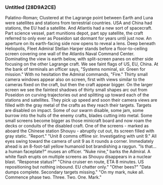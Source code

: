 ### Untitled (28D9A2CE)

Palatino-Roman; Clustered at the Lagrange point between Earth and Luna were satellites and stations from terrestrial countries. USA and China had stations, the EU had a satellite. And Atlantis had a new sort of spacecraft. Part science vessel, part munitions depot, part spy satellite, the craft referred to only ever as Poseidon sat dormant for years until just now. An aperture on its earth-facing side now opens to reveal a lens. Deep beneath Heliopolis, Fleet Admiral Stellan Harper stands before a floor-to-ceiling screen covering one wall of the Atlantis Naval Command Center. Dominating the view is earth below, with split-screen panes on either side focusing on the other Lagrange craft. We see faint flags of US, EU, China. At the bank of terminals an officer says, "Systems nominal, sir. Green for mission." With no hesitation the Admiral commands, "Fire." Thirty small camera windows appear also on screen, first with views similar to the cameras fixed on the craft, but then the craft appear bigger. On the larger screen we see the faintest shadows of thirty small shapes arc out from Poseidon on curving trajectories out and splitting up toward each of the stations and satellites. They pick up speed and soon their camera views are filled with the gray metal of the crafts as they reach their targets. Targets are disabled on impact. Some of our swarm disable, some jam, some burrow into the hulls of the enemy crafts, blades cutting into metal. Some small screens become bigger as those minicraft board and now roam the decks or conduits of the disabled craft. One of the screens - marked as aboard the Chinese station Shouyu - abruptly cut out, its screen filled with gray static. "Report." "Unit 8 comms offline sir. Investigating with unit 9." All eyes swing toward the camera of unit 9 as it rounds a corner. Immediately ahead is an 8-foot-tall yellow humanoid bot brandishing a raygun. "Is that… a human faceplate?" muses an officer. "Nuke nine," barks the Admiral. A white flash erupts on multiple screens as Shouyu disappears in a nuclear blast. "Response status?" "China cruiser en route, ETA 8 minutes. US repositioning but nothing inbound. EU chatter only." "Other bees?" "Data dumps complete. Secondary targets missing." "On my mark, nuke all. Commence phase two. Three. Two. One. Mark."
